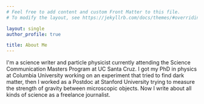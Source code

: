 ```yaml
---
# Feel free to add content and custom Front Matter to this file.
# To modify the layout, see https://jekyllrb.com/docs/themes/#overriding-theme-defaults

layout: single
author_profile: true

title: About Me
---
```


I'm a science writer and particle physicist currently attending the Science Communication Masters Program at UC Santa Cruz. I got my PhD in physics at Columbia University working on an experiment that tried to find dark matter, then I worked as a Postdoc at Stanford University trying to measure the strength of gravity between microscopic objects. Now I write about all kinds of science as a freelance journalist.
